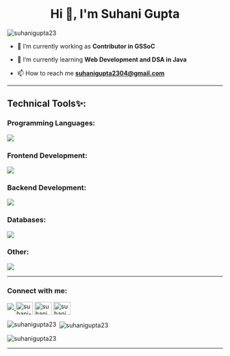 <h1 align="center">Hi 👋, I'm Suhani Gupta</h1>
<p align="left"> <img src="https://komarev.com/ghpvc/?username=suhanigupta23&label=Profile%20views&color=0e75b6&style=flat" alt="suhanigupta23" /> </p>

- 🔭 I’m currently working as **Contributor in GSSoC**

- 🌱 I’m currently learning **Web Development and DSA in Java**

- 📫 How to reach me **suhanigupta2304@gmail.com**

<hr>
<h2>Technical Tools✨:</h2>
<h3 align="left">Programming Languages:</h3>
<p align="left"> <a href="https://skillicons.dev">
    <img src="https://skillicons.dev/icons?i=c,java,js,ts" />
  </a>
</p>
<h3 align="left">Frontend Development:</h3>
<p align="left"> <a href="https://skillicons.dev">
    <img src="https://skillicons.dev/icons?i=react,html,css" />
  </a>
</p>
<h3 align="left">Backend Development:</h3>
<p align="left"> <a href="https://skillicons.dev">
    <img src="https://skillicons.dev/icons?i=express,postman" />
  </a>
</p>
<h3 align="left">Databases:</h3>
<p align="left"> <a href="https://skillicons.dev">
    <img src="https://skillicons.dev/icons?i=mysql" />
  </a>
</p>
<h3 align="left">Other:</h3>
<p align="left"> <a href="https://skillicons.dev">
    <img src="https://skillicons.dev/icons?i=git,vscode,github,bash" />
  </a>
</p>
<hr>
<h3 align="left">Connect with me:</h3>
<p align="left">
 <a href="[https://skillicons.dev](https://linkedin.com/in/suhani-gupta23)">
    <img src="https://skillicons.dev/icons?i=linkedin" />
  </a>
<a href="https://linkedin.com/in/suhani-gupta23" target="blank"><img align="center" src="https://raw.githubusercontent.com/rahuldkjain/github-profile-readme-generator/master/src/images/icons/Social/linked-in-alt.svg" alt="suhani-gupta23" height="30" width="40" /></a>
<a href="https://instagram.com/suhanigupta_23_" target="blank"><img align="center" src="https://raw.githubusercontent.com/rahuldkjain/github-profile-readme-generator/master/src/images/icons/Social/instagram.svg" alt="suhanigupta_23_" height="30" width="40" /></a>
<a href="https://www.codechef.com/users/suhanigupta23" target="blank"><img align="center" src="https://cdn.jsdelivr.net/npm/simple-icons@3.1.0/icons/codechef.svg" alt="suhanigupta23" height="30" width="40" /></a>
</p>
<p><img align="left" src="https://github-readme-stats.vercel.app/api/top-langs?username=suhanigupta23&show_icons=true&locale=en&layout=compact" alt="suhanigupta23" /></p>

<p>&nbsp;<img align="center" src="https://github-readme-stats.vercel.app/api?username=suhanigupta23&show_icons=true&locale=en" alt="suhanigupta23" /></p>

<p><img align="center" src="https://github-readme-streak-stats.herokuapp.com/?user=suhanigupta23&" alt="suhanigupta23" /></p>


<hr>
